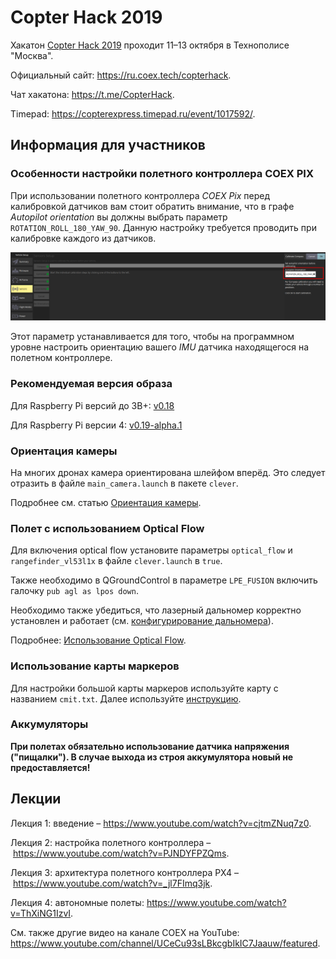 # Copter Hack 2019

Хакатон [Copter Hack 2019](https://copterexpress.timepad.ru/event/768108/) проходит 11–13 октября в Технополисе "Москва".

Официальный сайт: https://ru.coex.tech/copterhack.

Чат хакатона: https://t.me/CopterHack.

Timepad: https://copterexpress.timepad.ru/event/1017592/.

## Информация для участников

### Особенности настройки полетного контроллера COEX PIX

При использовании полетного контроллера *COEX Pix* перед калибровкой датчиков вам стоит обратить внимание, что в графе *Autopilot orientation* вы должны выбрать параметр `ROTATION_ROLL_180_YAW_90`. Данную настройку требуется проводить при калибровке каждого из датчиков.

<img src="../assets/autopilot_orientation.png" class="center" width=600>

Этот параметр устанавливается для того, чтобы на программном уровне настроить ориентацию вашего *IMU* датчика находящегося на полетном контроллере.

### Рекомендуемая версия образа

Для Raspberry Pi версий до 3B+: [v0.18](https://github.com/CopterExpress/clever/releases/tag/v0.18)

Для Raspberry Pi версии 4: [v0.19-alpha.1](https://github.com/CopterExpress/clever/releases/tag/v0.19-alpha.1)

### Ориентация камеры

На многих дронах камера ориентирована шлейфом вперёд. Это следует отразить в файле `main_camera.launch` в пакете `clever`.

Подробнее см. статью [Ориентация камеры](camera_frame.md).

### Полет с использованием Optical Flow

Для включения optical flow установите параметры `optical_flow` и `rangefinder_vl53l1x` в файле `clever.launch` в `true`.

Также необходимо в QGroundControl в параметре `LPE_FUSION` включить галочку `pub agl as lpos down`.

Необходимо также убедиться, что лазерный дальномер корректно установлен и работает (см. [конфигурирование дальномера](laser.md)).

Подробнее: [Использование Optical Flow](optical_flow.md).

### Использование карты маркеров

Для настройки большой карты маркеров используйте карту с названием `cmit.txt`. Далее используйте [инструкцию](aruco_map.md).

### Аккумуляторы

**При полетах обязательно использование датчика напряжения ("пищалки"). В случае выхода из строя аккумулятора новый не предоставляется!**

## Лекции

Лекция 1: введение – https://www.youtube.com/watch?v=cjtmZNuq7z0.

Лекция 2: настройка полетного контроллера – https://www.youtube.com/watch?v=PJNDYFPZQms.

Лекция 3: архитектура полетного контроллера PX4 – https://www.youtube.com/watch?v=_jl7FImq3jk.

Лекция 4: автономные полеты: https://www.youtube.com/watch?v=ThXiNG1IzvI.

См. также другие видео на канале COEX на YouTube: https://www.youtube.com/channel/UCeCu93sLBkcgbIkIC7Jaauw/featured.
